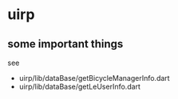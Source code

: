 # uirp

## some important things
see 
- uirp/lib/dataBase/getBicycleManagerInfo.dart
- uirp/lib/dataBase/getLeUserInfo.dart
